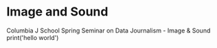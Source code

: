 # Image and Sound
Columbia J School Spring Seminar on Data Journalism - Image &amp; Sound 
print('hello world')